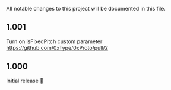 All notable changes to this project will be documented in this file.

## 1.001

Turn on isFixedPitch custom parameter https://github.com/0xType/0xProto/pull/2

## 1.000

Initial release :tada: